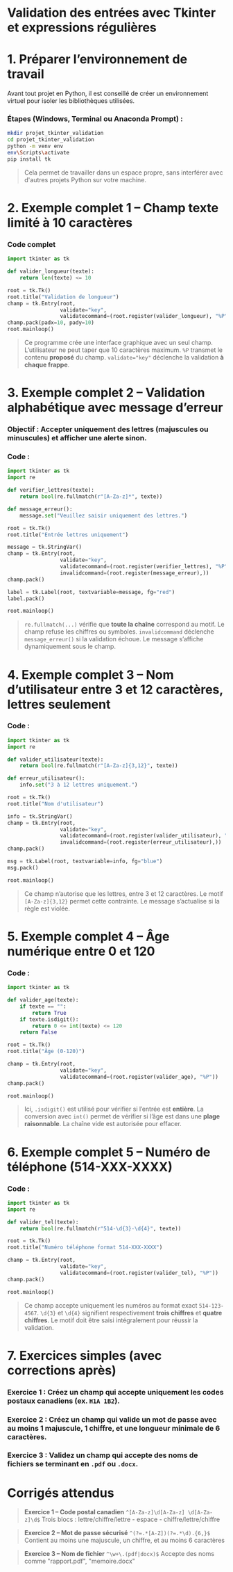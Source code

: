 # **Validation des entrées avec Tkinter et expressions régulières**



# **1. Préparer l’environnement de travail**

Avant tout projet en Python, il est conseillé de créer un environnement virtuel pour isoler les bibliothèques utilisées.

### Étapes (Windows, Terminal ou Anaconda Prompt) :

```bash
mkdir projet_tkinter_validation
cd projet_tkinter_validation
python -m venv env
env\Scripts\activate
pip install tk
```

> Cela permet de travailler dans un espace propre, sans interférer avec d'autres projets Python sur votre machine.



# **2. Exemple complet 1 – Champ texte limité à 10 caractères**

### Code complet

```python
import tkinter as tk

def valider_longueur(texte):
    return len(texte) <= 10

root = tk.Tk()
root.title("Validation de longueur")
champ = tk.Entry(root,
                 validate="key",
                 validatecommand=(root.register(valider_longueur), "%P"))
champ.pack(padx=10, pady=10)
root.mainloop()
```

> Ce programme crée une interface graphique avec un seul champ.
> L’utilisateur ne peut taper que 10 caractères maximum.
> `%P` transmet le contenu **proposé** du champ.
> `validate="key"` déclenche la validation **à chaque frappe**.



# **3. Exemple complet 2 – Validation alphabétique avec message d’erreur**

### Objectif : Accepter uniquement des lettres (majuscules ou minuscules) et afficher une alerte sinon.

### Code :

```python
import tkinter as tk
import re

def verifier_lettres(texte):
    return bool(re.fullmatch(r"[A-Za-z]*", texte))

def message_erreur():
    message.set("Veuillez saisir uniquement des lettres.")

root = tk.Tk()
root.title("Entrée lettres uniquement")

message = tk.StringVar()
champ = tk.Entry(root,
                 validate="key",
                 validatecommand=(root.register(verifier_lettres), "%P"),
                 invalidcommand=(root.register(message_erreur),))
champ.pack()

label = tk.Label(root, textvariable=message, fg="red")
label.pack()

root.mainloop()
```

> `re.fullmatch(...)` vérifie que **toute la chaîne** correspond au motif.
> Le champ refuse les chiffres ou symboles.
> `invalidcommand` déclenche `message_erreur()` si la validation échoue.
> Le message s’affiche dynamiquement sous le champ.



# **4. Exemple complet 3 – Nom d’utilisateur entre 3 et 12 caractères, lettres seulement**

### Code :

```python
import tkinter as tk
import re

def valider_utilisateur(texte):
    return bool(re.fullmatch(r"[A-Za-z]{3,12}", texte))

def erreur_utilisateur():
    info.set("3 à 12 lettres uniquement.")

root = tk.Tk()
root.title("Nom d'utilisateur")

info = tk.StringVar()
champ = tk.Entry(root,
                 validate="key",
                 validatecommand=(root.register(valider_utilisateur), "%P"),
                 invalidcommand=(root.register(erreur_utilisateur),))
champ.pack()

msg = tk.Label(root, textvariable=info, fg="blue")
msg.pack()

root.mainloop()
```

> Ce champ n’autorise que les lettres, entre 3 et 12 caractères.
> Le motif `[A-Za-z]{3,12}` permet cette contrainte.
> Le message s’actualise si la règle est violée.



# **5. Exemple complet 4 – Âge numérique entre 0 et 120**

### Code :

```python
import tkinter as tk

def valider_age(texte):
    if texte == "":
        return True
    if texte.isdigit():
        return 0 <= int(texte) <= 120
    return False

root = tk.Tk()
root.title("Âge (0-120)")

champ = tk.Entry(root,
                 validate="key",
                 validatecommand=(root.register(valider_age), "%P"))
champ.pack()

root.mainloop()
```

> Ici, `.isdigit()` est utilisé pour vérifier si l’entrée est **entière**.
> La conversion avec `int()` permet de vérifier si l’âge est dans une **plage raisonnable**.
> La chaîne vide est autorisée pour effacer.



# **6. Exemple complet 5 – Numéro de téléphone (514-XXX-XXXX)**

### Code :

```python
import tkinter as tk
import re

def valider_tel(texte):
    return bool(re.fullmatch(r"514-\d{3}-\d{4}", texte))

root = tk.Tk()
root.title("Numéro téléphone format 514-XXX-XXXX")

champ = tk.Entry(root,
                 validate="key",
                 validatecommand=(root.register(valider_tel), "%P"))
champ.pack()

root.mainloop()
```

> Ce champ accepte uniquement les numéros au format exact `514-123-4567`.
> `\d{3}` et `\d{4}` signifient respectivement **trois chiffres** et **quatre chiffres**.
> Le motif doit être saisi intégralement pour réussir la validation.



# **7. Exercices simples (avec corrections après)**

### **Exercice 1 :** Créez un champ qui accepte uniquement les codes postaux canadiens (ex. `H1A 1B2`).

### **Exercice 2 :** Créez un champ qui valide un mot de passe avec au moins 1 majuscule, 1 chiffre, et une longueur minimale de 6 caractères.

### **Exercice 3 :** Validez un champ qui accepte des noms de fichiers se terminant en `.pdf` ou `.docx`.



# **Corrigés attendus**

> **Exercice 1 – Code postal canadien**
> `^[A-Za-z]\d[A-Za-z] \d[A-Za-z]\d$`
> Trois blocs : lettre/chiffre/lettre - espace - chiffre/lettre/chiffre

> **Exercice 2 – Mot de passe sécurisé**
> `^(?=.*[A-Z])(?=.*\d).{6,}$`
> Contient au moins une majuscule, un chiffre, et au moins 6 caractères

> **Exercice 3 – Nom de fichier**
> `^\w+\.(pdf|docx)$`
> Accepte des noms comme "rapport.pdf", "memoire.docx"


